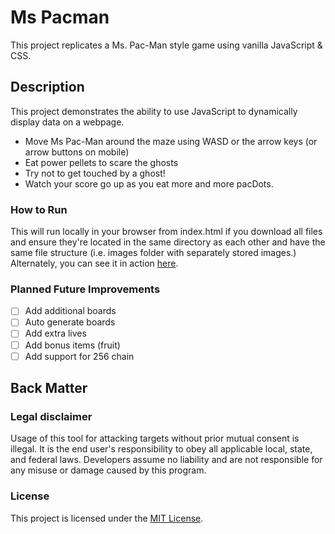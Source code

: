 # Ms Pacman

This project replicates a Ms. Pac-Man style game using vanilla JavaScript & CSS.

## Description

This project demonstrates the ability to use JavaScript to dynamically display data on a webpage.

- Move Ms Pac-Man around the maze using WASD or the arrow keys (or arrow buttons on mobile)
- Eat power pellets to scare the ghosts
- Try not to get touched by a ghost!
- Watch your score go up as you eat more and more pacDots.

### How to Run

This will run locally in your browser from index.html if you download all files and ensure they're located in the same directory as each other and have the same file structure (i.e. images folder with separately stored images.) Alternately, you can see it in action <a href="https://jayeclark.github.io/ms-pacman/index.html" target="_blank">here</a>.

### Planned Future Improvements

- [ ] Add additional boards
- [ ] Auto generate boards
- [ ] Add extra lives
- [ ] Add bonus items (fruit)
- [ ] Add support for 256 chain

## Back Matter

### Legal disclaimer

Usage of this tool for attacking targets without prior mutual consent is illegal. It is the end user's responsibility to obey all applicable local, state, and federal laws. Developers assume no liability and are not responsible for any misuse or damage caused by this program.

### License

This project is licensed under the [MIT License](LICENSE).

